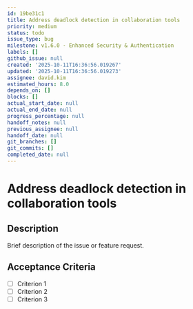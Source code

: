 ```yaml
---
id: 19be31c1
title: Address deadlock detection in collaboration tools
priority: medium
status: todo
issue_type: bug
milestone: v1.6.0 - Enhanced Security & Authentication
labels: []
github_issue: null
created: '2025-10-11T16:36:56.019267'
updated: '2025-10-11T16:36:56.019273'
assignee: david.kim
estimated_hours: 8.0
depends_on: []
blocks: []
actual_start_date: null
actual_end_date: null
progress_percentage: null
handoff_notes: null
previous_assignee: null
handoff_date: null
git_branches: []
git_commits: []
completed_date: null
---
```


# Address deadlock detection in collaboration tools

## Description

Brief description of the issue or feature request.

## Acceptance Criteria

- [ ] Criterion 1
- [ ] Criterion 2
- [ ] Criterion 3